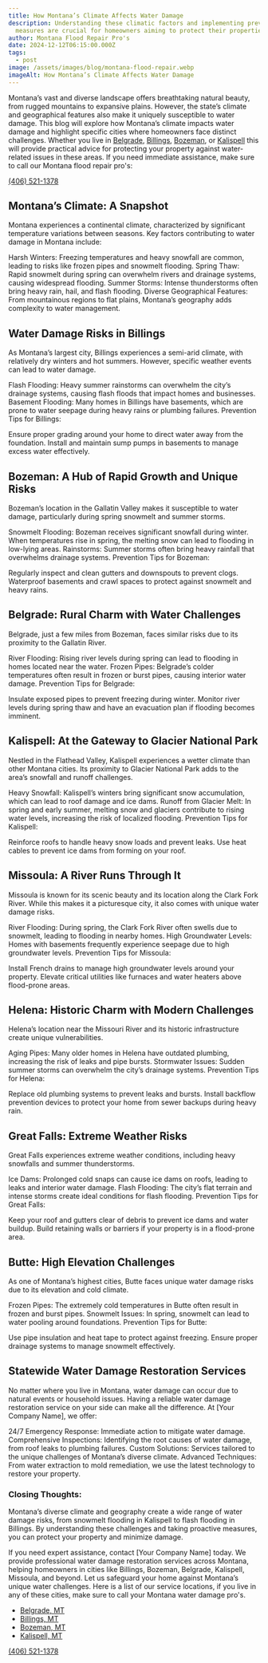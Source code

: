 ```yaml
---
title: How Montana’s Climate Affects Water Damage
description: Understanding these climatic factors and implementing preventive
  measures are crucial for homeowners aiming to protect their properties.
author: Montana Flood Repair Pro's
date: 2024-12-12T06:15:00.000Z
tags:
  - post
image: /assets/images/blog/montana-flood-repair.webp
imageAlt: How Montana’s Climate Affects Water Damage
---
```

Montana’s vast and diverse landscape offers breathtaking natural beauty, from rugged mountains to expansive plains. However, the state’s climate and geographical features also make it uniquely susceptible to water damage. This blog will explore how Montana’s climate impacts water damage and highlight specific cities where homeowners face distinct challenges. Whether you live in [Belgrade](<>), [Billings](<>), [Bozeman](<>), or [Kalispell](<>) this will provide practical advice for protecting your property against water-related issues in these areas. If you need immediate assistance, make sure to call our Montana flood repair pro's:

[(406) 521-1378](tel:4065211378)

## Montana’s Climate: A Snapshot

Montana experiences a continental climate, characterized by significant temperature variations between seasons. Key factors contributing to water damage in Montana include:

Harsh Winters: Freezing temperatures and heavy snowfall are common, leading to risks like frozen pipes and snowmelt flooding.
Spring Thaw: Rapid snowmelt during spring can overwhelm rivers and drainage systems, causing widespread flooding.
Summer Storms: Intense thunderstorms often bring heavy rain, hail, and flash flooding.
Diverse Geographical Features: From mountainous regions to flat plains, Montana’s geography adds complexity to water management.

## Water Damage Risks in Billings

As Montana’s largest city, Billings experiences a semi-arid climate, with relatively dry winters and hot summers. However, specific weather events can lead to water damage.

Flash Flooding: Heavy summer rainstorms can overwhelm the city’s drainage systems, causing flash floods that impact homes and businesses.
Basement Flooding: Many homes in Billings have basements, which are prone to water seepage during heavy rains or plumbing failures.
Prevention Tips for Billings:

Ensure proper grading around your home to direct water away from the foundation.
Install and maintain sump pumps in basements to manage excess water effectively.

## Bozeman: A Hub of Rapid Growth and Unique Risks

Bozeman’s location in the Gallatin Valley makes it susceptible to water damage, particularly during spring snowmelt and summer storms.

Snowmelt Flooding: Bozeman receives significant snowfall during winter. When temperatures rise in spring, the melting snow can lead to flooding in low-lying areas.
Rainstorms: Summer storms often bring heavy rainfall that overwhelms drainage systems.
Prevention Tips for Bozeman:

Regularly inspect and clean gutters and downspouts to prevent clogs.
Waterproof basements and crawl spaces to protect against snowmelt and heavy rains.

## Belgrade: Rural Charm with Water Challenges

Belgrade, just a few miles from Bozeman, faces similar risks due to its proximity to the Gallatin River.

River Flooding: Rising river levels during spring can lead to flooding in homes located near the water.
Frozen Pipes: Belgrade’s colder temperatures often result in frozen or burst pipes, causing interior water damage.
Prevention Tips for Belgrade:

Insulate exposed pipes to prevent freezing during winter.
Monitor river levels during spring thaw and have an evacuation plan if flooding becomes imminent.

## Kalispell: At the Gateway to Glacier National Park

Nestled in the Flathead Valley, Kalispell experiences a wetter climate than other Montana cities. Its proximity to Glacier National Park adds to the area’s snowfall and runoff challenges.

Heavy Snowfall: Kalispell’s winters bring significant snow accumulation, which can lead to roof damage and ice dams.
Runoff from Glacier Melt: In spring and early summer, melting snow and glaciers contribute to rising water levels, increasing the risk of localized flooding.
Prevention Tips for Kalispell:

Reinforce roofs to handle heavy snow loads and prevent leaks.
Use heat cables to prevent ice dams from forming on your roof.

## Missoula: A River Runs Through It

Missoula is known for its scenic beauty and its location along the Clark Fork River. While this makes it a picturesque city, it also comes with unique water damage risks.

River Flooding: During spring, the Clark Fork River often swells due to snowmelt, leading to flooding in nearby homes.
High Groundwater Levels: Homes with basements frequently experience seepage due to high groundwater levels.
Prevention Tips for Missoula:

Install French drains to manage high groundwater levels around your property.
Elevate critical utilities like furnaces and water heaters above flood-prone areas.

## Helena: Historic Charm with Modern Challenges

Helena’s location near the Missouri River and its historic infrastructure create unique vulnerabilities.

Aging Pipes: Many older homes in Helena have outdated plumbing, increasing the risk of leaks and pipe bursts.
Stormwater Issues: Sudden summer storms can overwhelm the city’s drainage systems.
Prevention Tips for Helena:

Replace old plumbing systems to prevent leaks and bursts.
Install backflow prevention devices to protect your home from sewer backups during heavy rain.

## Great Falls: Extreme Weather Risks

Great Falls experiences extreme weather conditions, including heavy snowfalls and summer thunderstorms.

Ice Dams: Prolonged cold snaps can cause ice dams on roofs, leading to leaks and interior water damage.
Flash Flooding: The city’s flat terrain and intense storms create ideal conditions for flash flooding.
Prevention Tips for Great Falls:

Keep your roof and gutters clear of debris to prevent ice dams and water buildup.
Build retaining walls or barriers if your property is in a flood-prone area.

## Butte: High Elevation Challenges

As one of Montana’s highest cities, Butte faces unique water damage risks due to its elevation and cold climate.

Frozen Pipes: The extremely cold temperatures in Butte often result in frozen and burst pipes.
Snowmelt Issues: In spring, snowmelt can lead to water pooling around foundations.
Prevention Tips for Butte:

Use pipe insulation and heat tape to protect against freezing.
Ensure proper drainage systems to manage snowmelt effectively.

## Statewide Water Damage Restoration Services

No matter where you live in Montana, water damage can occur due to natural events or household issues. Having a reliable water damage restoration service on your side can make all the difference. At \[Your Company Name], we offer:

24/7 Emergency Response: Immediate action to mitigate water damage.
Comprehensive Inspections: Identifying the root causes of water damage, from roof leaks to plumbing failures.
Custom Solutions: Services tailored to the unique challenges of Montana’s diverse climate.
Advanced Techniques: From water extraction to mold remediation, we use the latest technology to restore your property.


### Closing Thoughts:
Montana’s diverse climate and geography create a wide range of water damage risks, from snowmelt flooding in Kalispell to flash flooding in Billings. By understanding these challenges and taking proactive measures, you can protect your property and minimize damage.

If you need expert assistance, contact \[Your Company Name] today. We provide professional water damage restoration services across Montana, helping homeowners in cities like Billings, Bozeman, Belgrade, Kalispell, Missoula, and beyond. Let us safeguard your home against Montana’s unique water challenges. Here is a list of our service locations, if you live in any of these cities, make sure to call your Montana water damage pro's.

* [Belgrade, MT](https://montanafloodrepair.com/)
* [Billings, MT](https://montanafloodrepair.com/billings)
* [Bozeman, MT](https://montanafloodrepair.com/bozeman)
* [Kalispell, MT](https://montanafloodrepair.com/kalispell)

[(406) 521-1378](tel:4065211378)
